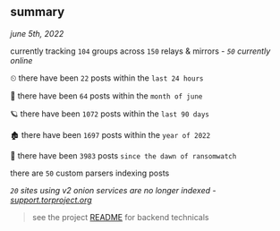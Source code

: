 
## summary
_june 5th, 2022_

currently tracking `104` groups across `150` relays & mirrors - _`50` currently online_

⏲ there have been `22` posts within the `last 24 hours`

🦈 there have been `64` posts within the `month of june`

🪐 there have been `1072` posts within the `last 90 days`

🏚 there have been `1697` posts within the `year of 2022`

🦕 there have been `3983` posts `since the dawn of ransomwatch`

there are `50` custom parsers indexing posts

_`20` sites using v2 onion services are no longer indexed - [support.torproject.org](https://support.torproject.org/onionservices/v2-deprecation/)_

> see the project [README](https://github.com/joshhighet/ransomwatch#ransomwatch--) for backend technicals
